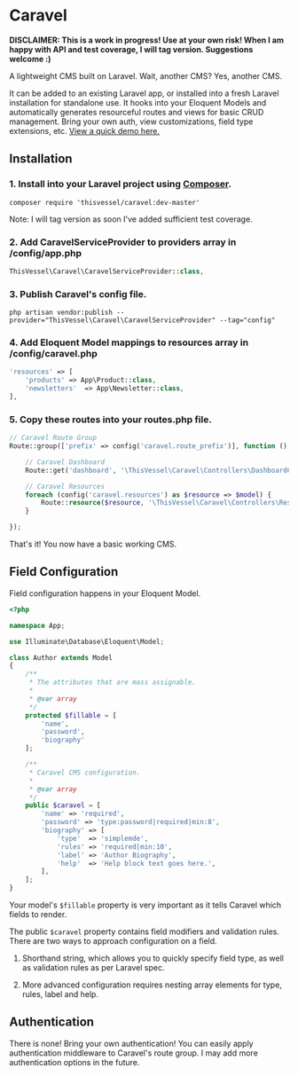 # Caravel

**DISCLAIMER: This is a work in progress! Use at your own risk! When I am happy with API and test coverage, I will tag version. Suggestions welcome :)**

A lightweight CMS built on Laravel.  Wait, another CMS?  Yes, another CMS.

It can be added to an existing Laravel app, or installed into a fresh Laravel installation for standalone use.  It hooks into your Eloquent Models and automatically generates resourceful routes and views for basic CRUD management.  Bring your own auth, view customizations, field type extensions, etc.  [View a quick demo here.](http://recordit.co/hxPb7nh3RD)

## Installation

### 1. Install into your Laravel project using [Composer](https://getcomposer.org).
```
composer require 'thisvessel/caravel:dev-master'
```
Note: I will tag version as soon I've added sufficient test coverage.

### 2. Add CaravelServiceProvider to providers array in /config/app.php
```php
ThisVessel\Caravel\CaravelServiceProvider::class,
```

### 3. Publish Caravel's config file.
```
php artisan vendor:publish --provider="ThisVessel\Caravel\CaravelServiceProvider" --tag="config"
```

### 4. Add Eloquent Model mappings to resources array in /config/caravel.php
```php
'resources' => [
    'products' => App\Product::class,
    'newsletters'  => App\Newsletter::class,
],
```

### 5. Copy these routes into your routes.php file.
```php
// Caravel Route Group
Route::group(['prefix' => config('caravel.route_prefix')], function () {

    // Caravel Dashboard
    Route::get('dashboard', '\ThisVessel\Caravel\Controllers\DashboardController@page');

    // Caravel Resources
    foreach (config('caravel.resources') as $resource => $model) {
        Route::resource($resource, '\ThisVessel\Caravel\Controllers\ResourceController');
    }

});
```

That's it!  You now have a basic working CMS.

## Field Configuration

Field configuration happens in your Eloquent Model.

```php
<?php

namespace App;

use Illuminate\Database\Eloquent\Model;

class Author extends Model
{
    /**
     * The attributes that are mass assignable.
     *
     * @var array
     */
    protected $fillable = [
        'name',
        'password',
        'biography'
    ];

    /**
     * Caravel CMS configuration.
     *
     * @var array
     */
    public $caravel = [
        'name' => 'required',
        'password' => 'type:password|required|min:8',
        'biography' => [
            'type'  => 'simplemde',
            'rules' => 'required|min:10',
            'label' => 'Author Biography',
            'help'  => 'Help block text goes here.',
        ],
    ];
}
```

Your model's `$fillable` property is very important as it tells Caravel which fields to render.

The public `$caravel` property contains field modifiers and validation rules.  There are two ways to approach configuration on a field.

1. Shorthand string, which allows you to quickly specify field type, as well as validation rules as per Laravel spec.

2. More advanced configuration requires nesting array elements for type, rules, label and help.

## Authentication

There is none!  Bring your own authentication!  You can easily apply authentication middleware to Caravel's route group.  I may add more authentication options in the future.
